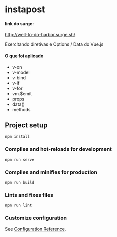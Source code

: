 # instapost

#### link do surge: 
http://well-to-do-harbor.surge.sh/

Exercitando diretivas e Options / Data do Vue.js
#### O que foi aplicado
- v-on
- v-model
- v-bind
- v-if
- v-for
- vm.$emit
- props
- data()
- methods


## Project setup
```
npm install
```

### Compiles and hot-reloads for development
```
npm run serve
```

### Compiles and minifies for production
```
npm run build
```

### Lints and fixes files
```
npm run lint
```

### Customize configuration
See [Configuration Reference](https://cli.vuejs.org/config/).
